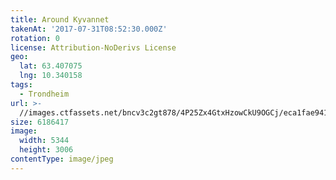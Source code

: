 ```yaml
---
title: Around Kyvannet
takenAt: '2017-07-31T08:52:30.000Z'
rotation: 0
license: Attribution-NoDerivs License
geo:
  lat: 63.407075
  lng: 10.340158
tags:
  - Trondheim
url: >-
  //images.ctfassets.net/bncv3c2gt878/4P25Zx4GtxHzowCkU9OGCj/eca1fae9417bba7a185f76453f943bf0/around-kyvannet_35900651880_o
size: 6186417
image:
  width: 5344
  height: 3006
contentType: image/jpeg
---
```


